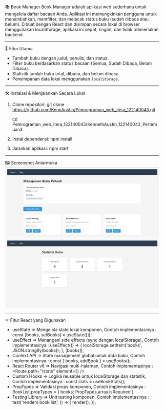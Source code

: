 📚 Book Manager
Book Manager adalah aplikasi web sederhana untuk mengelola daftar bacaan Anda. Aplikasi ini memungkinkan pengguna untuk menambahkan, memfilter, dan melacak status buku (sudah dibaca atau belum). Dibuat dengan React dan disimpan secara lokal di browser menggunakan localStorage, aplikasi ini cepat, ringan, dan tidak memerlukan backend.

---

🚀 Fitur Utama
- Tambah buku dengan judul, penulis, dan status.
- Filter buku berdasarkan status bacaan (Semua, Sudah Dibaca, Belum Dibaca).
- Statistik jumlah buku total, dibaca, dan belum dibaca.
- Penyimpanan data lokal menggunakan `localStorage`.

---

🛠️ Instalasi & Menjalankan Secara Lokal
1. Clone repositori:
   git clone https://github.com/KennAustin/Pemrograman_web_itera_122140043.git

   cd Pemrograman_web_itera_122140043/KennethAustin_122140043_Pertemuan3
   
3. Instal dependensi:
   npm install
   
4. Jalankan aplikasi:
   npm start

---

🖼️ Screenshot Antarmuka
![Tampilan Beranda](./assets/home.png)
![Statistik Buku](./assets/stats.png)

---

⚛️ Fitur React yang Digunakan
- useState	 => Mengelola state lokal komponen, Contoh implementasinya : const [books, setBooks] = useState([]);
- useEffect => Menangani side effects (sync dengan localStorage), Contoh implementasinya :	useEffect(() => { localStorage.setItem('books',          JSON.stringify(books)); }, [books]);
- Context API =>	State management global untuk data buku, Contoh implementasinya :	const { books, addBook } = useBooks();
- React Router v6 => Navigasi multi-halaman, Contoh implementasinya :	<Route path="/stats" element={<Stats />} />
- Custom Hooks => Logika reusable untuk localStorage dan statistik, Contoh implementasinya :	const stats = useBookStats();
- PropTypes => Validasi props komponen, Contoh implementasinya :	BookList.propTypes = { books: PropTypes.array.isRequired }
- Testing Library => Unit testing komponen, Contoh implementasinya :	test('renders book list', () => { render(<BookList books={mockBooks} />); });
